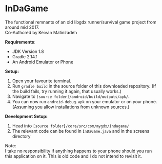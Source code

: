 # InDaGame
The functional remnants of an old libgdx runner/survival game project from around mid 2017.
<br>Co-Authored by Keivan Matinzadeh

**Requirements:**
* JDK Version 1.8
* Gradle 2.14.1
* An Android Emulator or Phone

**Setup:**
1) Open your favourite terminal.
2) Run `gradle build` in the source folder of this downloaded repository. (If the build fails, try running it again, that usually works.)
3) Navigate to `[source folder]/android/build/outputs/apk/`.
4) You can now run `android-debug.apk` on your emulator or on your phone. (Assuming you allow installations from unknown sources.)

**Development Setup:**
1) Head into `[source folder]/core/src/com/mygdx/indagame/`
2) The relevant code can be found in `ÌnDaGame.java` and in the screens directory

Note:<br>
I take no responsibility if anything happens to your phone should you run this application on it. 
This is old code and I do not intend to revisit it. 
